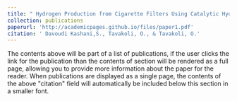 ```yaml
---
title: " Hydrogen Production from Cigarette Filters Using Catalytic Hydrothermal Gasification Technology "
collection: publications
paperurl: 'http://academicpages.github.io/files/paper1.pdf'
citation: ' Davoudi Kashani,S., Tavakoli, O., & Tavakoli, O.'
---
```


The contents above will be part of a list of publications, if the user clicks the link for the publication than the contents of section will be rendered as a full page, allowing you to provide more information about the paper for the reader. When publications are displayed as a single page, the contents of the above "citation" field will automatically be included below this section in a smaller font.

